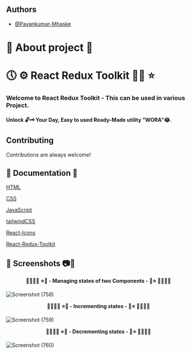 ## Authors

- [@Pavankumar-Mhaske](https://github.com/Pavankumar-Mhaske)

# 🚀 About project 💖

# 🕔 ⚙ React Redux Toolkit ✌🏻 ⭐

### Welcome to React Redux Toolkit - This can be used in various Project.

#### Unlock 🔓🗝 Your Day, Easy to used Ready-Made utility "WORA"😂.

## Contributing

Contributions are always welcome!

## 📃 Documentation 📄

[HTML](https://developer.mozilla.org/en-US/docs/Web/HTML)

[CSS](https://developer.mozilla.org/en-US/docs/Web/CSS)

[JavaScript](https://developer.mozilla.org/en-US/docs/Web/JavaScript)

[tailwindCSS](https://tailwindcss.com/)

[React-Icons](https://react-icons.github.io/react-icons)

[React-Redux-Toolkit](https://redux-toolkit.js.org/)

## 📸 Screenshots 📷🎥

<p align="center">
  <b> 🌴🎄🌳🌲 ⭐💖 - Managing states of two Components - 💖⭐ 🌲🌳🎄🌴 </b>
</p>

![Screenshot (758)](https://github.com/Pavankumar-Mhaske/React-Redux-Toolkit/assets/104865937/8d061748-31e2-44c2-824d-f97562bf2a4a)

<p align="center">
  <b> 🌴🎄🌳🌲 ⭐💖 - Incrementing states  - 💖⭐ 🌲🌳🎄🌴 </b>
</p>

![Screenshot (759)](https://github.com/Pavankumar-Mhaske/React-Redux-Toolkit/assets/104865937/691bdb55-230d-49b6-9b58-7cae6cb0dbb9)

<p align="center">
  <b> 🌴🎄🌳🌲 ⭐💖 - Decrementing states  - 💖⭐ 🌲🌳🎄🌴 </b>
</p>

![Screenshot (760)](https://github.com/Pavankumar-Mhaske/React-Redux-Toolkit/assets/104865937/09a5a210-1989-45ad-9c98-3c65ace8499a)
